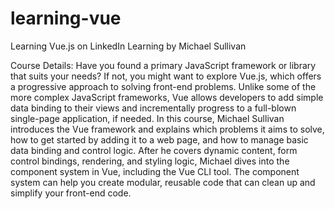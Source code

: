 # learning-vue

Learning Vue.js on LinkedIn Learning by Michael Sullivan

Course Details:
Have you found a primary JavaScript framework or library that suits your needs? If not, you might want to explore Vue.js, which offers a progressive approach to solving front-end problems. Unlike some of the more complex JavaScript frameworks, Vue allows developers to add simple data binding to their views and incrementally progress to a full-blown single-page application, if needed. In this course, Michael Sullivan introduces the Vue framework and explains which problems it aims to solve, how to get started by adding it to a web page, and how to manage basic data binding and control logic. After he covers dynamic content, form control bindings, rendering, and styling logic, Michael dives into the component system in Vue, including the Vue CLI tool. The component system can help you create modular, reusable code that can clean up and simplify your front-end code.

